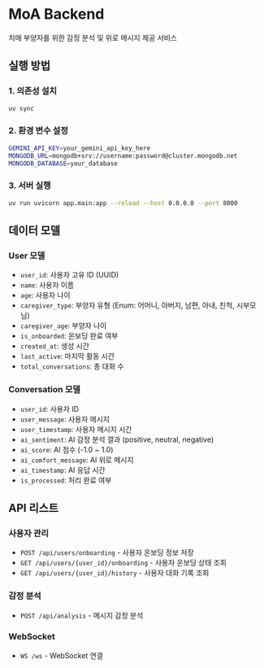 # MoA Backend

치매 부양자를 위한 감정 분석 및 위로 메시지 제공 서비스

## 실행 방법

### 1. 의존성 설치
```bash
uv sync
```

### 2. 환경 변수 설정
```bash
GEMINI_API_KEY=your_gemini_api_key_here
MONGODB_URL=mongodb+srv://username:password@cluster.mongodb.net
MONGODB_DATABASE=your_database
```

### 3. 서버 실행
```bash
uv run uvicorn app.main:app --reload --host 0.0.0.0 --port 8000
```

## 데이터 모델

### User 모델
- `user_id`: 사용자 고유 ID (UUID)
- `name`: 사용자 이름
- `age`: 사용자 나이
- `caregiver_type`: 부양자 유형 (Enum: 어머니, 아버지, 남편, 아내, 친척, 시부모님)
- `caregiver_age`: 부양자 나이
- `is_onboarded`: 온보딩 완료 여부
- `created_at`: 생성 시간
- `last_active`: 마지막 활동 시간
- `total_conversations`: 총 대화 수

### Conversation 모델
- `user_id`: 사용자 ID
- `user_message`: 사용자 메시지
- `user_timestamp`: 사용자 메시지 시간
- `ai_sentiment`: AI 감정 분석 결과 (positive, neutral, negative)
- `ai_score`: AI 점수 (-1.0 ~ 1.0)
- `ai_comfort_message`: AI 위로 메시지
- `ai_timestamp`: AI 응답 시간
- `is_processed`: 처리 완료 여부

## API 리스트

### 사용자 관리
- `POST /api/users/onboarding` - 사용자 온보딩 정보 저장
- `GET /api/users/{user_id}/onboarding` - 사용자 온보딩 상태 조회
- `GET /api/users/{user_id}/history` - 사용자 대화 기록 조회

### 감정 분석
- `POST /api/analysis` - 메시지 감정 분석

### WebSocket
- `WS /ws` - WebSocket 연결
